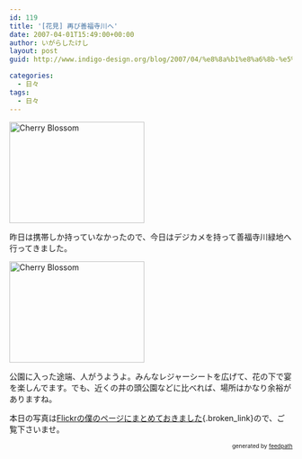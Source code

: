 ```yaml
---
id: 119
title: '[花見] 再び善福寺川へ'
date: 2007-04-01T15:49:00+00:00
author: いがらしたけし
layout: post
guid: http://www.indigo-design.org/blog/2007/04/%e8%8a%b1%e8%a6%8b-%e5%86%8d%e3%81%b3%e5%96%84%e7%a6%8f%e5%af%ba%e5%b7%9d%e3%81%b8/

categories:
  - 日々
tags:
  - 日々
---
```

[<img src="http://farm1.static.flickr.com/179/441619693_3afdd4acb0_m.jpg" alt="Cherry Blossom" height="180" width="240" />](http://www.flickr.com/photos/takeshi81/441619693/ "Photo Sharing")

昨日は携帯しか持っていなかったので、今日はデジカメを持って善福寺川緑地へ行ってきました。

[<img src="http://farm1.static.flickr.com/204/441620244_cee0c4bd69_m.jpg" alt="Cherry Blossom" height="180" width="240" />](http://www.flickr.com/photos/takeshi81/441620244/ "Photo Sharing")

公園に入った途端、人がうようよ。みんなレジャーシートを広げて、花の下で宴を楽しんでます。でも、近くの井の頭公園などに比べれば、場所はかなり余裕がありますね。

本日の写真は[Flickrの僕のページにまとめておきました](http://www.flickr.com/photos/takeshi81/sets/72157600039471848/){.broken_link}ので、ご覧下さいませ。 

<div style="text-align: right;font-size: 10px">
  &nbsp;&nbsp;<span>generated by <a href="http://feedpath.jp">feedpath</a></span>
</div>
